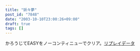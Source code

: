 ```yaml
---
title: "妖々夢"
post_id: "7848"
date: "2003-10-10T23:00:26+09:00"
draft: true
tags: []
---
```



かろうじてEASYをノーコンティニューでクリア。[リプレイデータ](https://danmaq.com/th_replay)
